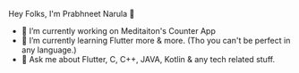 Hey Folks, I'm Prabhneet Narula 👋

- 🔭 I’m currently working on Meditaiton's Counter App
- 🌱 I’m currently learning Flutter more & more. (Tho you can't be perfect in any language.)
- 💬 Ask me about Flutter, C, C++, JAVA, Kotlin & any tech related stuff. 
